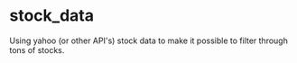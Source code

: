 # stock_data
Using yahoo (or other API's) stock data to make it possible to filter through tons of stocks. 
